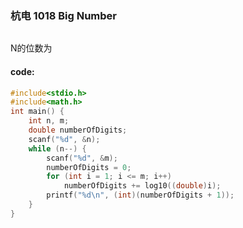 ### 杭电 1018 Big Number

![]()

N的位数为



#### code:

```c
#include<stdio.h>
#include<math.h>
int main() {
	int n, m;
	double numberOfDigits;
	scanf("%d", &n);
	while (n--) {
		scanf("%d", &m);
		numberOfDigits = 0;
		for (int i = 1; i <= m; i++)
			numberOfDigits += log10((double)i);
		printf("%d\n", (int)(numberOfDigits + 1));
	}
}
```


